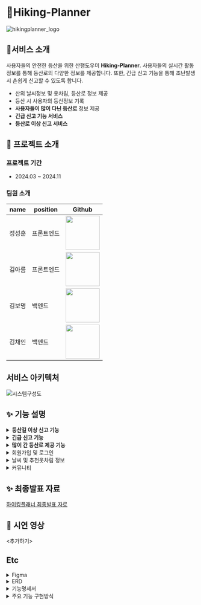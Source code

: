 # 🚵Hiking-Planner
![hikingplanner_logo](https://github.com/Hiking-Planner/.github/assets/56792033/9a935707-0f98-448c-be17-14a123b9b4be)


## 📌서비스 소개
사용자들의 안전한 등산을 위한 산행도우미 <b>Hiking-Planner</b>. 사용자들의 실시간 활동 정보를 통해 등산로의 다양한 정보를 제공합니다. 또한, 긴급 신고 기능을 통해 조난발생 시 손쉽게 신고할 수 있도록 합니다. 

- 산의 날씨정보 및 옷차림, 등산로 정보 제공
- 등산 시 사용자의 등산정보 기록
- <b>사용자들이 많이 다닌 등산로</b> 정보 제공
- <b>긴급 신고 기능 서비스</b>
- <b>등산로 이상 신고 서비스</b>

## 💁 프로젝트 소개

### 프로젝트 기간
- 2024.03 ~ 2024.11

### 팀원 소개
|name|position|Github|
|------|---|---|
|정성훈|프론트엔드|<a href="https://github.com/seonghoon1201"><img src="https://github.com/Hiking-Planner/.github/assets/56792033/4485e6b7-7302-45fd-9cf9-708cebb8a426" width="90" height="90"></a>|
|김아름|프론트엔드|<a href="https://github.com/k-a-reum"><img src="https://github.com/Hiking-Planner/.github/assets/56792033/2cc2272c-ca03-4877-b366-2485528c9baf" width="90" height="90"></a>|
|김보명|백엔드|<a href="https://github.com/Kimbomyeong"><img src="https://github.com/Hiking-Planner/.github/assets/56792033/7844698d-ad06-4a3e-8d95-9a3deb01bbe3" width="90" height="90"></a>|
|김채인|백엔드|<a href="https://github.com/rlacodls3109"><img src="https://avatars.githubusercontent.com/u/56792033?v=4" width="90" height="90"></a>|

## 서비스 아키텍처
![시스템구성도](https://github.com/user-attachments/assets/e5c05abe-e4a6-4ac7-9228-7f96d0e26707)


## ✨ 기능 설명
<details>
<summary><b>등산길 이상 신고 기능</b></summary>
<div markdown="1">
<br>
<p><i>등산 중 야생동물, 자연재해 등으로 인한 등산로 이상 발생 시, 사용자가 사진과 함께 등산로 이상 정보를 신고합니다다.</i></p>
<p><i>사용자들은 등산 시 지도에서 다른 사용자들이 신고한 내용을 확인할 수 있습니다.</i></p>
  
![image](https://github.com/Hiking-Planner/.github/assets/56792033/7196d0be-3d6f-4b71-a51a-698a63345180)

</div>
</details>
<details>
<summary><b>긴급 신고 기능</b></summary>
<div>
<br>
<p><i>등산 중 조난 사고 발생 시, 사용자가 sos 버튼을 클릭하면 위치정보와 함께 간편하게 119에 문자신고를 할 수 있습니다.</i></p>
<p><i>사용자 현재 위치에 해당하는 국가지점번호를 계산하여 신고내용에 포함하도록 한다. 구급대원들이 쉽게 위치를 찾을 수 있도록 합니다.</i></p>
  
![image](https://github.com/Hiking-Planner/.github/assets/56792033/d0c8a8bd-2408-4972-94e4-966f20677b24) 
![image](https://github.com/Hiking-Planner/.github/assets/56792033/d26d5cd2-479a-46cc-ab17-2f007cd55499)

</div>
</details>
<details>
<summary><b>많이 간 등산로 제공 기능</b></summary>
<div markdown="1">
<br>
<p><i>사용자들이 등산시작버튼을 누르면 위치정보가 수집되고, 등산종료 버튼을 누르면 경로 정보가 데이터베이스에 저장됩니다.</i></p>
<p><i>각 산 별 등산정보를 활용하여 사용자들이 가장 많이 이용한 등산로 정보를 <유저들이 많이 다닌 등산로>라는 이름으로 제공합니다.</i></p>
  
![image](https://github.com/Hiking-Planner/.github/assets/56792033/451bbcfa-4e76-4c8d-be63-f23fe6a433ab)

</div>
</details>
<details>
<summary>회원가입 및 로그인</summary>
<div markdown="1">
<br>
<p><i>사용자들은 이메일 인증을 통해 회원가입을 할 수 있습니다.</i></p>

![image](https://github.com/Hiking-Planner/.github/assets/56792033/43236185-0527-4e87-bc05-0dbffefd6fb6)

</div>
</details>
<details>
<summary>날씨 및 추천옷차림 정보</summary>
<div markdown="1">
<br>
<p><i>추후 구현</i></p>


</div>
</details>
<details>
<summary>커뮤니티</summary>
<div markdown="1">
<br>
<p><i>추후 구현</i></p>


</div>
</details>

## ✨ 최종발표 자료 
<a href = "https://www.miricanvas.com/v/13bl7xv"> 하이킹플래너 최종발표 자료 </a>
  
## 📱 시연 영상
<추가하기>

## Etc
<details>
<summary>Figma</summary>
<div markdown="1">
<br>
  
![image](https://github.com/Hiking-Planner/.github/assets/56792033/e69f5011-870e-4c23-9259-b0680d374d75)
![image](https://github.com/Hiking-Planner/.github/assets/56792033/295d0376-86b2-40e4-b4c1-2c3238a50ef2)
![image](https://github.com/Hiking-Planner/.github/assets/56792033/9f5ecd09-6f65-45e9-8cc2-765dc411207b)

</div>
</details>

<details>
<summary>ERD</summary>
<div markdown="1">
<br>
  
![image](https://github.com/Hiking-Planner/.github/assets/56792033/2397cc7c-751a-442f-96de-97b9489e0c93)

</div>
</details>
<details>
<summary>기능명세서</summary>
<div markdown="1">
<br>
<a href="https://docs.google.com/spreadsheets/d/1uio1x40lJNK0rvMlclpTGyjlhik27eB5/edit?usp=sharing&ouid=117878540187699087371&rtpof=true&sd=true"> 하이킹플래너 기능명세서 바로가기 </a>
</div>
</details>
<details>
<summary>주요 기능 구현방식</summary>
<div markdown="1">
<br>
<a href="https://github.com/Hiking-Planner/HikingPlanner_BE"> 백엔드 레포지토리 readme 바로가기 </a>
<br>
<a href="https://github.com/Hiking-Planner/PythonClusteringSever"> 경로 클러스터링 파이썬 서버 readme 바로가기 </a>
</div>
</details>

